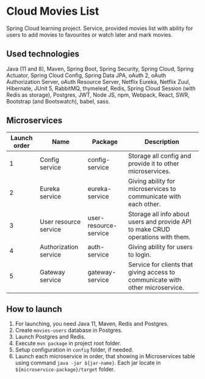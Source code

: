 # Cloud Movies List
Spring Cloud learning project.
Service, provided movies list with ability for users to add movies to favourites or watch later and mark movies.

## Used technologies
Java (11 and 8), Maven, 
Spring Boot, Spring Security, Spring Cloud, Spring Actuator, Spring Cloud Config, Spring Data JPA,
oAuth 2, oAuth Authorization Server, oAuth Resource Server, 
Netflix Eureka, Netflix Zuul, Hibernate, JUnit 5, RabbitMQ, thymeleaf,
Redis, Spring Cloud Session (with Redis as storage), Postgres, JWT,
Node JS, npm, Webpack, React, SWR, Bootstrap (and Bootswatch), babel, sass.

## Microservices
Launch order | Name | Package | Description
------------ | ---- | ------- | -----------
1 | Config service | config-service | Storage all config and provide it to other microservices.
2 | Eureka service | eureka-service | Giving ability for microservices to communicate with each other.
3 | User resource service | user-resource-service | Storage all info about users and provide API to make CRUD operations with them.
4 | Authorization service | auth-service | Giving ability for users to login.
5 | Gateway service  | gateway-service | Service for clients that giving access to communicate with other microservice.

## How to launch
1. For launching, you need Java 11, Maven, Redis and Postgres.
2. Create `movies-users` database in Postgres.
3. Launch Postgres and Redis.
4. Execute `mvn package` in project root folder.
5. Setup configuration in `config` folder, if needed.
6. Launch each microservice in order, that showing in Microservices table using command `java -jar ${jar-name}`. Each jar locate in `${microservice-package}/target` folder.